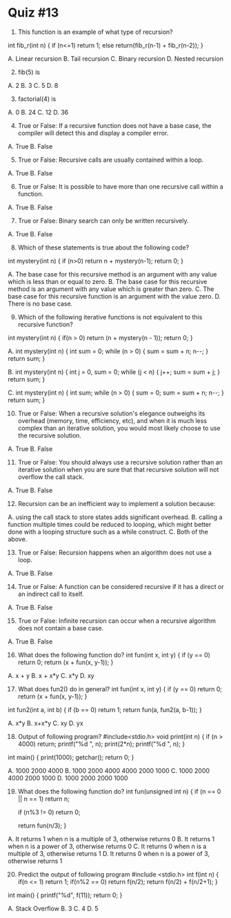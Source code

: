 # Quiz #13

1. This function is an example of what type of recursion?

int fib_r(int n)
{
if (n<=1) return 1;
else return(fib_r(n-1) + fib_r(n-2));
}

A. Linear recursion
B. Tail recursion
C. Binary recursion
D. Nested recursion

2. fib(5) is

A. 2
B. 3
C. 5
D. 8

3. factorial(4) is

A. 0
B. 24
C. 12
D. 36


4. True or False: If a recursive function does not have a base case, the compiler will detect this and display a compiler error.

A. True
B. False

5. True or False: Recursive calls are usually contained within a loop.

A. True
B. False

6. True or False: It is possible to have more than one recursive call within a function.

A. True
B. False

7. True or False: Binary search can only be written recursively.

A. True
B. False

8. Which of these statements is true about the following code?

int mystery(int n)
{
if (n>0) return n + mystery(n-1);
return 0;
}

A. The base case for this recursive method is an argument with any value which is less than or equal to zero.
B. The base case for this recursive method is an argument with any value which is greater than zero.
C. The base case for this recursive function is an argument with the value zero.
D. There is no base case.


9. Which of the following iterative functions is not equivalent to this recursive function?

int mystery(int n)
{
if(n > 0) return (n + mystery(n - 1));
return 0;
}

A. 
int mystery(int n) 
{
int sum = 0;
while (n > 0) {
sum = sum + n;
n--;
}
return sum;
}
 
B.
int mystery(int n)
{
int j = 0, sum = 0;
while (j < n) {
j++;
sum = sum + j;
}
return sum;
}
 
C. 
int mystery(int n)
{
int sum;
while (n > 0) {
sum = 0;
sum = sum + n;
n--;
}
return sum;
}

10. True or False: When a recursive solution's elegance outweighs its overhead (memory, time, efficiency, etc), and when it is much less complex than an iterative solution, you would most likely choose to use the recursive solution.

A. True
B. False

11. True or False: You should always use a recursive solution rather than an iterative solution when you are sure that that recursive solution will not overflow the call stack.

A. True
B. False


12. Recursion can be an inefficient way to implement a solution because:

A. using the call stack to store states adds significant overhead.
B. calling a function multiple times could be reduced to looping, which might better done with a looping structure such as a while construct.
C. Both of the above.

13. True or False: Recursion happens when an algorithm does not use a loop.

A. True
B. False

14. True or False: A function can be considered recursive if it has a direct or an indirect call to itself.

A. True
B. False


15. True or False: Infinite recursion can occur when a recursive algorithm does not contain a base case.

A. True
B. False

16. What does the following function do?
int fun(int x, int y)
{
    if (y == 0)   return 0;
    return (x + fun(x, y-1));
}

A. x + y
B. x + x\*y
C. x\*y
D. xy

17. What does fun2() do in general?
int fun(int x, int y)
{
    if (y == 0)   return 0;
    return (x + fun(x, y-1));
}
 
int fun2(int a, int b)
{
    if (b == 0) return 1;
    return fun(a, fun2(a, b-1));
}

A. x\*y
B. x+x\*y
C. xy
D. yx

18. Output of following program?
#include<stdio.h>
void print(int n)
{
    if (n > 4000)
        return;
    printf("%d ", n);
    print(2\*n);
    printf("%d ", n);
}
 
int main()
{
    print(1000);
    getchar();
    return 0;
}

A. 1000 2000 4000
B. 1000 2000 4000 4000 2000 1000
C. 1000 2000 4000 2000 1000
D. 1000 2000 2000 1000

19. What does the following function do?
int fun(unsigned int n)
{
    if (n == 0 || n == 1)
        return n;
 
    if (n%3 != 0)
        return 0;
 
    return fun(n/3);
}

A. It returns 1 when n is a multiple of 3, otherwise returns 0
B. It returns 1 when n is a power of 3, otherwise returns 0
C. It returns 0 when n is a multiple of 3, otherwise returns 1
D. It returns 0 when n is a power of 3, otherwise returns 1

20. Predict the output of following program
#include <stdio.h>
int f(int n)
{
    if(n <= 1)
        return 1;
    if(n%2 == 0)
        return f(n/2);
    return f(n/2) + f(n/2+1);
}
 
 
int main()
{
    printf("%d", f(11));
    return 0;
}

A. Stack Overflow
B. 3
C. 4
D. 5

